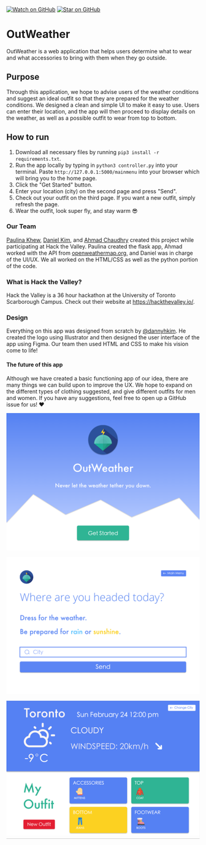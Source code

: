 [![Watch on GitHub](https://img.shields.io/github/watchers/Paulinakhew/outweather.svg?style=social)](https://github.com/Paulinakhew/outweather/watchers)
[![Star on GitHub](https://img.shields.io/github/stars/Paulinakhew/outweather.svg?style=social)](https://github.com/Paulinakhew/outweather/stargazers)

# OutWeather
OutWeather is a web application that helps users determine what to wear and what accessories to bring with them when they go outside. 

## Purpose
Through this application, we hope to advise users of the weather conditions and suggest an ideal outfit so that they are prepared for the weather conditions. We designed a clean and simple UI to make it easy to use. Users can enter their location, and the app will then proceed to display details on the weather, as well as a possible outfit to wear from top to bottom. 

## How to run
1. Download all necessary files by running `pip3 install -r requirements.txt`. 
2. Run the app locally by typing in `python3 controller.py` into your terminal. Paste `http://127.0.0.1:5000/mainmenu` into your browser which will bring you to the home page.
3. Click the "Get Started" button.
4. Enter your location (city) on the second page and press "Send". 
5. Check out your outfit on the third page. If you want a new outfit, simply refresh the page. 
6. Wear the outfit, look super fly, and stay warm 😎

### Our Team
[Paulina Khew](https://github.com/Paulinakhew), [Daniel Kim](https://github.com/dannyhkim), and [Ahmad Chaudhry](https://github.com/ahmadtc1) created this project while participating at Hack the Valley. Paulina created the flask app, Ahmad worked with the API from [openweathermap.org](https://openweathermap.org/api), and Daniel was in charge of the UI/UX. We all worked on the HTML/CSS as well as the python portion of the code. 

### What is Hack the Valley?
Hack the Valley is a 36 hour hackathon at the University of Toronto Scarborough Campus. Check out their website at https://hackthevalley.io/. 

### Design
Everything on this app was designed from scratch by [@dannyhkim](https://github.com/dannyhkim). He created the logo using Illustrator and then designed the user interface of the app using Figma. Our team then used HTML and CSS to make his vision come to life! 

#### The future of this app
Although we have created a basic functioning app of our idea, there are many things we can build upon to improve the UX. We hope to expand on the different types of clothing suggested, and give different outfits for men and women. If you have any suggestions, feel free to open up a GitHub issue for us! :heart:

![Main menu](static/images/mainmenu.png?raw=true "Main menu")

![Enter city page](static/images/weather.png?raw=true "Enter city page")

![Outfit suggestions](static/images/outfits.png?raw=true "Outfit suggestions")
